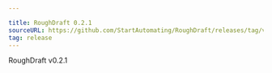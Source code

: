 ```yaml
---

title: RoughDraft 0.2.1
sourceURL: https://github.com/StartAutomating/RoughDraft/releases/tag/v0.2.1
tag: release
---
```

RoughDraft v0.2.1
